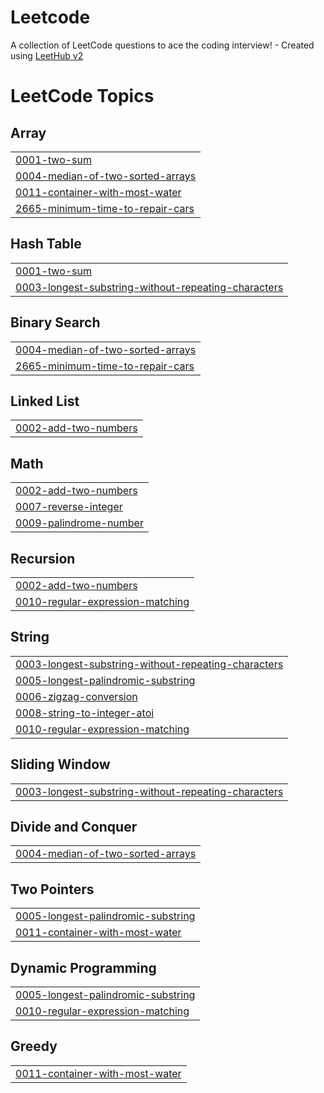 # Leetcode
A collection of LeetCode questions to ace the coding interview! - Created using [LeetHub v2](https://github.com/arunbhardwaj/LeetHub-2.0)

<!---LeetCode Topics Start-->
# LeetCode Topics
## Array
|  |
| ------- |
| [0001-two-sum](https://github.com/ThibaultHareau/Leetcode/tree/master/0001-two-sum) |
| [0004-median-of-two-sorted-arrays](https://github.com/ThibaultHareau/Leetcode/tree/master/0004-median-of-two-sorted-arrays) |
| [0011-container-with-most-water](https://github.com/ThibaultHareau/Leetcode/tree/master/0011-container-with-most-water) |
| [2665-minimum-time-to-repair-cars](https://github.com/ThibaultHareau/Leetcode/tree/master/2665-minimum-time-to-repair-cars) |
## Hash Table
|  |
| ------- |
| [0001-two-sum](https://github.com/ThibaultHareau/Leetcode/tree/master/0001-two-sum) |
| [0003-longest-substring-without-repeating-characters](https://github.com/ThibaultHareau/Leetcode/tree/master/0003-longest-substring-without-repeating-characters) |
## Binary Search
|  |
| ------- |
| [0004-median-of-two-sorted-arrays](https://github.com/ThibaultHareau/Leetcode/tree/master/0004-median-of-two-sorted-arrays) |
| [2665-minimum-time-to-repair-cars](https://github.com/ThibaultHareau/Leetcode/tree/master/2665-minimum-time-to-repair-cars) |
## Linked List
|  |
| ------- |
| [0002-add-two-numbers](https://github.com/ThibaultHareau/Leetcode/tree/master/0002-add-two-numbers) |
## Math
|  |
| ------- |
| [0002-add-two-numbers](https://github.com/ThibaultHareau/Leetcode/tree/master/0002-add-two-numbers) |
| [0007-reverse-integer](https://github.com/ThibaultHareau/Leetcode/tree/master/0007-reverse-integer) |
| [0009-palindrome-number](https://github.com/ThibaultHareau/Leetcode/tree/master/0009-palindrome-number) |
## Recursion
|  |
| ------- |
| [0002-add-two-numbers](https://github.com/ThibaultHareau/Leetcode/tree/master/0002-add-two-numbers) |
| [0010-regular-expression-matching](https://github.com/ThibaultHareau/Leetcode/tree/master/0010-regular-expression-matching) |
## String
|  |
| ------- |
| [0003-longest-substring-without-repeating-characters](https://github.com/ThibaultHareau/Leetcode/tree/master/0003-longest-substring-without-repeating-characters) |
| [0005-longest-palindromic-substring](https://github.com/ThibaultHareau/Leetcode/tree/master/0005-longest-palindromic-substring) |
| [0006-zigzag-conversion](https://github.com/ThibaultHareau/Leetcode/tree/master/0006-zigzag-conversion) |
| [0008-string-to-integer-atoi](https://github.com/ThibaultHareau/Leetcode/tree/master/0008-string-to-integer-atoi) |
| [0010-regular-expression-matching](https://github.com/ThibaultHareau/Leetcode/tree/master/0010-regular-expression-matching) |
## Sliding Window
|  |
| ------- |
| [0003-longest-substring-without-repeating-characters](https://github.com/ThibaultHareau/Leetcode/tree/master/0003-longest-substring-without-repeating-characters) |
## Divide and Conquer
|  |
| ------- |
| [0004-median-of-two-sorted-arrays](https://github.com/ThibaultHareau/Leetcode/tree/master/0004-median-of-two-sorted-arrays) |
## Two Pointers
|  |
| ------- |
| [0005-longest-palindromic-substring](https://github.com/ThibaultHareau/Leetcode/tree/master/0005-longest-palindromic-substring) |
| [0011-container-with-most-water](https://github.com/ThibaultHareau/Leetcode/tree/master/0011-container-with-most-water) |
## Dynamic Programming
|  |
| ------- |
| [0005-longest-palindromic-substring](https://github.com/ThibaultHareau/Leetcode/tree/master/0005-longest-palindromic-substring) |
| [0010-regular-expression-matching](https://github.com/ThibaultHareau/Leetcode/tree/master/0010-regular-expression-matching) |
## Greedy
|  |
| ------- |
| [0011-container-with-most-water](https://github.com/ThibaultHareau/Leetcode/tree/master/0011-container-with-most-water) |
<!---LeetCode Topics End-->